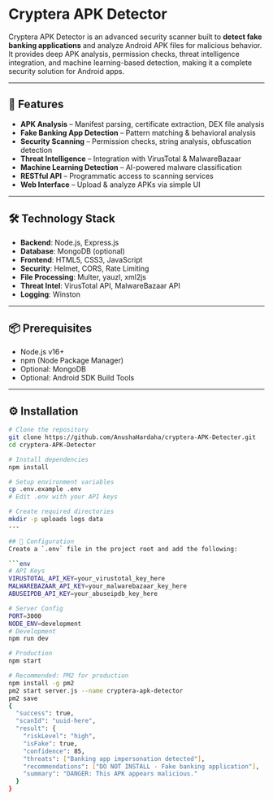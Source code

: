 # Cryptera APK Detector  

Cryptera APK Detector is an advanced security scanner built to **detect fake banking applications** and analyze Android APK files for malicious behavior. It provides deep APK analysis, permission checks, threat intelligence integration, and machine learning-based detection, making it a complete security solution for Android apps.  

---

## 🚀 Features  
- **APK Analysis** – Manifest parsing, certificate extraction, DEX file analysis  
- **Fake Banking App Detection** – Pattern matching & behavioral analysis  
- **Security Scanning** – Permission checks, string analysis, obfuscation detection  
- **Threat Intelligence** – Integration with VirusTotal & MalwareBazaar  
- **Machine Learning Detection** – AI-powered malware classification  
- **RESTful API** – Programmatic access to scanning services  
- **Web Interface** – Upload & analyze APKs via simple UI  

---

## 🛠 Technology Stack  
- **Backend**: Node.js, Express.js  
- **Database**: MongoDB (optional)  
- **Frontend**: HTML5, CSS3, JavaScript  
- **Security**: Helmet, CORS, Rate Limiting  
- **File Processing**: Multer, yauzl, xml2js  
- **Threat Intel**: VirusTotal API, MalwareBazaar API  
- **Logging**: Winston  

---

## 📦 Prerequisites  
- Node.js v16+  
- npm (Node Package Manager)  
- Optional: MongoDB  
- Optional: Android SDK Build Tools  

---

## ⚙️ Installation  
```bash
# Clone the repository
git clone https://github.com/AnushaHardaha/cryptera-APK-Detecter.git
cd cryptera-APK-Detecter

# Install dependencies
npm install

# Setup environment variables
cp .env.example .env
# Edit .env with your API keys

# Create required directories
mkdir -p uploads logs data
---

## 🔑 Configuration  
Create a `.env` file in the project root and add the following:  

```env
# API Keys
VIRUSTOTAL_API_KEY=your_virustotal_key_here
MALWAREBAZAAR_API_KEY=your_malwarebazaar_key_here
ABUSEIPDB_API_KEY=your_abuseipdb_key_here

# Server Config
PORT=3000
NODE_ENV=development
# Development
npm run dev

# Production
npm start

# Recommended: PM2 for production
npm install -g pm2
pm2 start server.js --name cryptera-apk-detector
pm2 save
{
  "success": true,
  "scanId": "uuid-here",
  "result": {
    "riskLevel": "high",
    "isFake": true,
    "confidence": 85,
    "threats": ["Banking app impersonation detected"],
    "recommendations": ["DO NOT INSTALL - Fake banking application"],
    "summary": "DANGER: This APK appears malicious."
  }
}

